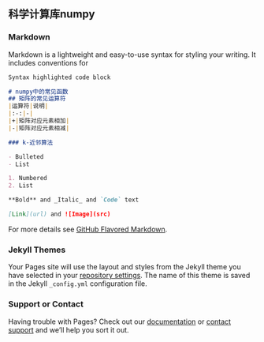 ## 科学计算库numpy

### Markdown

Markdown is a lightweight and easy-to-use syntax for styling your writing. It includes conventions for

```markdown
Syntax highlighted code block

# numpy中的常见函数
## 矩阵的常见运算符
|运算符|说明|
|:-:|-|
|+|矩阵对应元素相加|
|-|矩阵对应元素相减|

### k-近邻算法

- Bulleted
- List

1. Numbered
2. List

**Bold** and _Italic_ and `Code` text

[Link](url) and ![Image](src)
```

For more details see [GitHub Flavored Markdown](https://guides.github.com/features/mastering-markdown/).

### Jekyll Themes

Your Pages site will use the layout and styles from the Jekyll theme you have selected in your [repository settings](https://github.com/huimin6/huimin6.github.io/settings). The name of this theme is saved in the Jekyll `_config.yml` configuration file.

### Support or Contact

Having trouble with Pages? Check out our [documentation](https://help.github.com/categories/github-pages-basics/) or [contact support](https://github.com/contact) and we’ll help you sort it out.
